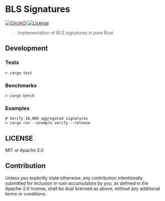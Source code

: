 # BLS Signatures

[![CircleCI][circleci-shield]][circleci] [![License][license-shield]][license]

> Implementation of BLS signatures in pure Rust.

## Development

### Tests

```
> cargo test
```

### Benchmarks

```
> cargo bench
```

### Examples

```
# Verify 10,000 aggregated signatures
> cargo run --example verify --release
```

## LICENSE

MIT or Apache 2.0

## Contribution

Unless you explicitly state otherwise, any contribution intentionally submitted
for inclusion in rust-accumulators by you, as defined in the Apache-2.0 license, shall be
dual licensed as above, without any additional terms or conditions.

[circleci-shield]: https://img.shields.io/circleci/project/github/filecoin-project/bls-signatures.svg?style=flat-square
[circleci]: https://circleci.com/gh/filecoin-project/bls-signatures
[license-shield]: https://img.shields.io/badge/License-MIT%2FApache2.0-green.svg?style=flat-square
[license]: https://github.com//filecoin-project/bls-signatures/blob/master/README.md#LICENSE
[crate-shield]: https://img.shields.io/crates/v/accumulators.svg?style=flat-square
[crate]: https://crates.io/crates/accumulators
